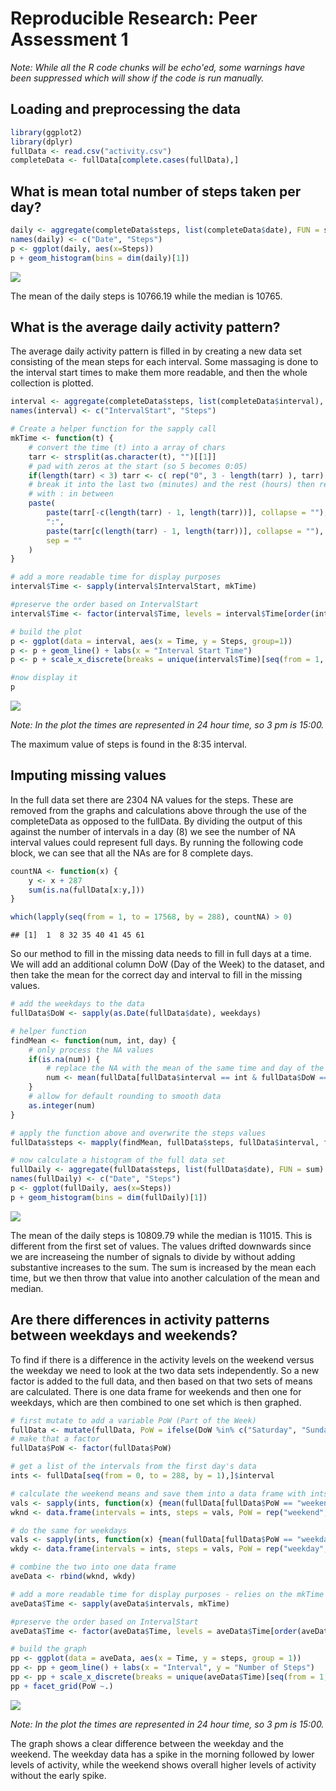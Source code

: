 # Reproducible Research: Peer Assessment 1

*Note: While all the R code chunks will be echo'ed, some warnings have been suppressed which will show if the code is run manually.*



## Loading and preprocessing the data


```r
library(ggplot2)
library(dplyr)
fullData <- read.csv("activity.csv")
completeData <- fullData[complete.cases(fullData),]
```

## What is mean total number of steps taken per day?

```r
daily <- aggregate(completeData$steps, list(completeData$date), FUN = sum)
names(daily) <- c("Date", "Steps")
p <- ggplot(daily, aes(x=Steps))
p + geom_histogram(bins = dim(daily)[1])
```

![](PA1_template_files/figure-html/by_day-1.png)<!-- -->

The mean of the daily steps is 10766.19 while the median is 10765.

## What is the average daily activity pattern?
The average daily activity pattern is filled in by creating a new data set consisting of the mean steps for each interval.  Some massaging is done to the interval start times to make them more readable, and then the whole collection is plotted.


```r
interval <- aggregate(completeData$steps, list(completeData$interval), FUN = mean)
names(interval) <- c("IntervalStart", "Steps")

# Create a helper function for the sapply call
mkTime <- function(t) {
    # convert the time (t) into a array of chars
    tarr <- strsplit(as.character(t), "")[[1]]
    # pad with zeros at the start (so 5 becomes 0:05)
    if(length(tarr) < 3) tarr <- c( rep("0", 3 - length(tarr) ), tarr)
    # break it into the last two (minutes) and the rest (hours) then re-paste
    # with : in between
    paste(
        paste(tarr[-c(length(tarr) - 1, length(tarr))], collapse = ""),
        ":",
        paste(tarr[c(length(tarr) - 1, length(tarr))], collapse = ""),
        sep = ""
    )
}

# add a more readable time for display purposes
interval$Time <- sapply(interval$IntervalStart, mkTime)

#preserve the order based on IntervalStart
interval$Time <- factor(interval$Time, levels = interval$Time[order(interval$IntervalStart)])

# build the plot
p <- ggplot(data = interval, aes(x = Time, y = Steps, group=1)) 
p <- p + geom_line() + labs(x = "Interval Start Time") 
p <- p + scale_x_discrete(breaks = unique(interval$Time)[seq(from = 1, to = 288, by = 24)])

#now display it
p
```

![](PA1_template_files/figure-html/by_intervals-1.png)<!-- -->

*Note: In the plot the times are represented in 24 hour time, so 3 pm is 15:00.*

The maximum value of steps is found in the 8:35 interval.

## Imputing missing values

In the full data set there are 2304 NA values for the steps.  These are removed from the graphs and calculations above through the use of the completeData as opposed to the fullData.  By dividing the output of this against the number of intervals in a day (8) we see the number of NA interval values could represent full days.  By running the following code block, we can see that all the NAs are for 8 complete days.


```r
countNA <- function(x) {
    y <- x + 287
    sum(is.na(fullData[x:y,]))
}

which(lapply(seq(from = 1, to = 17568, by = 288), countNA) > 0)
```

```
## [1]  1  8 32 35 40 41 45 61
```

So our method to fill in the missing data needs to fill in full days at a time.  We will add an additional column DoW (Day of the Week) to the dataset, and then take the mean for the correct day and interval to fill in the missing values.


```r
# add the weekdays to the data
fullData$DoW <- sapply(as.Date(fullData$date), weekdays)

# helper function
findMean <- function(num, int, day) {
    # only process the NA values
    if(is.na(num)) {
        # replace the NA with the mean of the same time and day of the week
        num <- mean(fullData[fullData$interval == int & fullData$DoW == day,]$steps, na.rm = TRUE)
    }
    # allow for default rounding to smooth data
    as.integer(num)
}

# apply the function above and overwrite the steps values
fullData$steps <- mapply(findMean, fullData$steps, fullData$interval, fullData$DoW)

# now calculate a histogram of the full data set
fullDaily <- aggregate(fullData$steps, list(fullData$date), FUN = sum)
names(fullDaily) <- c("Date", "Steps")
p <- ggplot(fullDaily, aes(x=Steps))
p + geom_histogram(bins = dim(fullDaily)[1])
```

![](PA1_template_files/figure-html/imputing-1.png)<!-- -->

The mean of the daily steps is 10809.79 while the median is 11015.  This is different from the first set of values.  The values drifted downwards since we are increaseing the number of signals to divide by without adding substantive increases to the sum.  The sum is increased by the mean each time, but we then throw that value into another calculation of the mean and median.

## Are there differences in activity patterns between weekdays and weekends?

To find if there is a difference in the activity levels on the weekend versus the weekday we need to look at the two data sets independently.  So a new factor is added to the full data, and then based on that two sets of means are calculated.  There is one data frame for weekends and then one for weekdays, which are then combined to one set which is then graphed.


```r
# first mutate to add a variable PoW (Part of the Week)
fullData <- mutate(fullData, PoW = ifelse(DoW %in% c("Saturday", "Sunday"), "weekend", "weekday"))
# make that a factor
fullData$PoW <- factor(fullData$PoW)

# get a list of the intervals from the first day's data
ints <- fullData[seq(from = 0, to = 288, by = 1),]$interval

# calculate the weekend means and save them into a data frame with ints and weekend on all 
vals <- sapply(ints, function(x) {mean(fullData[fullData$PoW == "weekend" & fullData$interval == x,]$steps)})
wknd <- data.frame(intervals = ints, steps = vals, PoW = rep("weekend", 288))

# do the same for weekdays
vals <- sapply(ints, function(x) {mean(fullData[fullData$PoW == "weekday" & fullData$interval == x,]$steps)})
wkdy <- data.frame(intervals = ints, steps = vals, PoW = rep("weekday", 288))

# combine the two into one data frame
aveData <- rbind(wknd, wkdy)

# add a more readable time for display purposes - relies on the mkTime funciton in an above code chunk
aveData$Time <- sapply(aveData$intervals, mkTime)

#preserve the order based on IntervalStart
aveData$Time <- factor(aveData$Time, levels = aveData$Time[order(aveData$intervals)])

# build the graph
pp <- ggplot(data = aveData, aes(x = Time, y = steps, group = 1)) 
pp <- pp + geom_line() + labs(x = "Interval", y = "Number of Steps") 
pp <- pp + scale_x_discrete(breaks = unique(aveData$Time)[seq(from = 1, to = 288, by = 24)])
pp + facet_grid(PoW ~.)
```

![](PA1_template_files/figure-html/pow_graph-1.png)<!-- -->

*Note: In the plot the times are represented in 24 hour time, so 3 pm is 15:00.*

The graph shows a clear difference between the weekday and the weekend.  The weekday data has a spike in the morning followed by lower levels of activity, while the weekend shows overall higher levels of activity without the early spike.
